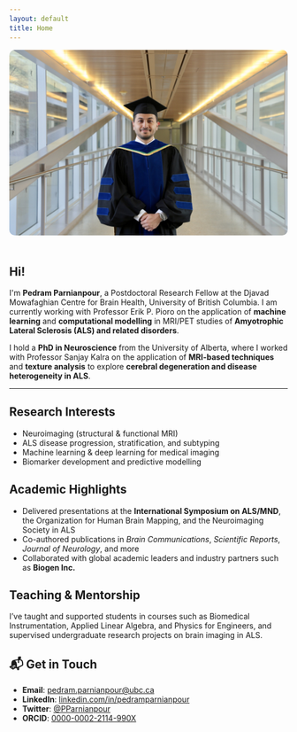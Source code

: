 ```yaml
---
layout: default
title: Home
---
```


<img src="/assets/pedram.jpg" alt="Pedram Parnianpour" style="width: 100%; max-height: 400px; object-fit: cover; border-radius: 10px; margin-bottom: 20px;">

## Hi!

I'm **Pedram Parnianpour**, a Postdoctoral Research Fellow at the Djavad Mowafaghian Centre for Brain Health, University of British Columbia. I am currently working with Professor Erik P. Pioro on the application of **machine learning** and **computational modelling** in MRI/PET studies of **Amyotrophic Lateral Sclerosis (ALS) and related disorders**.

I hold a **PhD in Neuroscience** from the University of Alberta, where I worked with Professor Sanjay Kalra on the application of **MRI-based techniques** and **texture analysis** to explore **cerebral degeneration and disease heterogeneity in ALS**.

---

## Research Interests

- Neuroimaging (structural & functional MRI)  
- ALS disease progression, stratification, and subtyping  
- Machine learning & deep learning for medical imaging  
- Biomarker development and predictive modelling

## Academic Highlights

- Delivered presentations at the **International Symposium on ALS/MND**, the Organization for Human Brain Mapping, and the Neuroimaging Society in ALS  
- Co-authored publications in *Brain Communications*, *Scientific Reports*, *Journal of Neurology*, and more  
- Collaborated with global academic leaders and industry partners such as **Biogen Inc.**

## Teaching & Mentorship

I’ve taught and supported students in courses such as Biomedical Instrumentation, Applied Linear Algebra, and Physics for Engineers, and supervised undergraduate research projects on brain imaging in ALS.

## 📬 Get in Touch

- **Email**: [pedram.parnianpour@ubc.ca](mailto:pedram.parnianpour@ubc.ca)  
- **LinkedIn**: [linkedin.com/in/pedramparnianpour](https://www.linkedin.com/in/pedramparnianpour)  
- **Twitter**: [@PParnianpour](https://twitter.com/PParnianpour)  
- **ORCID**: [0000-0002-2114-990X](https://orcid.org/0000-0002-2114-990X)
